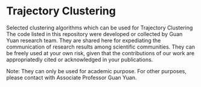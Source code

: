 # Trajectory Clustering
Selected clustering algorithms which can be used for Trajectory Clustering
The code listed in this repository were developed or collected by Guan Yuan research team. They are shared here for expediating the communication of research results among scientific communities. They can be freely used at your own risk, given that the contributions of our work are appropriatedly cited or acknowledged in your publications.

 Note: They can only be used for academic purpose. For other purposes, please contact with Associate Professor Guan Yuan. 
